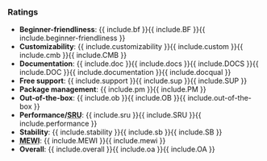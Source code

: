 <!-- Inputs: bf, cmb, doc, sup, pm, sru, sb, mewi, oa-->
### Ratings
* **Beginner-friendliness**: {{ include.bf }}{{ include.BF }}{{ include.beginner-friendliness }}
* **Customizability**: {{ include.customizability }}{{ include.custom }}{{ include.cmb }}{{ include.CMB }}
* **Documentation**: {{ include.doc }}{{ include.docs }}{{ include.DOCS }}{{ include.DOC }}{{ include.documentation }}{{ include.docqual }}
* **Free support**: {{ include.support }}{{ include.sup }}{{ include.SUP }}
* **Package management**: {{ include.pm }}{{ include.PM }}
* **Out-of-the-box**: {{ include.ob }}{{ include.OB }}{{ include.out-of-the-box }}
* **Performance/<abbr title="System Resource Usage">SRU</abbr>**: {{ include.sru }}{{ include.SRU }}{{ include.performance }}
* **Stability**: {{ include.stability }}{{ include.sb }}{{ include.SB }}
* **<abbr title="My Experience With It (MEWI), a numerical estimate as to how much experience I have with this system">MEWI</abbr>**: {{ include.MEWI }}{{ include.mewi }}
* **Overall**: {{ include.overall }}{{ include.oa }}{{ include.OA }}
